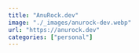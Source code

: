 ```yaml
---
title: "AnuRock.dev"
image: "./_images/anurock-dev.webp"
url: "https://anurock.dev"
categories: ["personal"]
---
```

